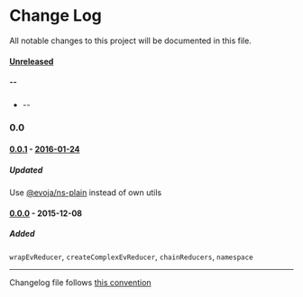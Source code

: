 # Change Log
All notable changes to this project will be documented in this file.

#### [Unreleased][unreleased]
##### --
* --

### 0.0

#### [0.0.1] - [2016-01-24][c-0.0.1]
##### Updated
Use [@evoja/ns-plain](https://www.npmjs.com/package/%2540evoja%2Fns-plain) instead of own utils

#### [0.0.0] - 2015-12-08
##### Added
`wrapEvReducer`, `createComplexEvReducer`, `chainReducers`, `namespace`


------------
Changelog file follows [this convention](http://keepachangelog.com/)

[unreleased]: https://github.com/evoja/redux-reducers/compare/0.0.1...master
[c-0.0.1]: https://github.com/evoja/redux-reducers/compare/0.0.0...0.0.1
[0.0.1]: https://github.com/evoja/redux-reducers/tree/0.0.1
[0.0.0]: https://github.com/evoja/redux-reducers/tree/0.0.0
